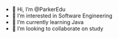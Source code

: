 - 👋 Hi, I’m @ParkerEdu
- 👀 I’m interested in Software Engineering
- 🌱 I’m currently learning Java
- 💞️ I’m looking to collaborate on study

<!---
ParkerEdu/ParkerEdu is a ✨ special ✨ repository because its `README.md` (this file) appears on your GitHub profile.
You can click the Preview link to take a look at your changes.
--->
